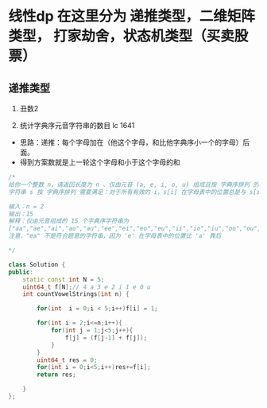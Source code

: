 <!--
 * @Author: zzzzztw
 * @Date: 2023-03-29 10:16:28
 * @LastEditors: Do not edit
 * @LastEditTime: 2023-03-29 10:21:55
 * @FilePath: /cpptest/算法/leetcode/线性dp.md
-->
# 线性dp 在这里分为 递推类型，二维矩阵类型， 打家劫舍，状态机类型（买卖股票）

## 递推类型

1. 丑数2

2.  统计字典序元音字符串的数目 lc 1641
* 思路：递推：每个字母加在（他这个字母，和比他字典序小一个的字母）后面。
* 得到方案数就是上一轮这个字母和小于这个字母的和
```cpp
/*
给你一个整数 n，请返回长度为 n 、仅由元音 (a, e, i, o, u) 组成且按 字典序排列 的字符串数量。
字符串 s 按 字典序排列 需要满足：对于所有有效的 i，s[i] 在字母表中的位置总是与 s[i+1] 相同或在 s[i+1] 之前。

输入：n = 2
输出：15
解释：仅由元音组成的 15 个字典序字符串为
["aa","ae","ai","ao","au","ee","ei","eo","eu","ii","io","iu","oo","ou","uu"]
注意，"ea" 不是符合题意的字符串，因为 'e' 在字母表中的位置比 'a' 靠后

*/

class Solution {
public:
    static const int N = 5;
    uint64_t f[N];// 4 a 3 e 2 i 1 e 0 u
    int countVowelStrings(int n) {

        for(int  i = 0;i < 5;i++)f[i] = 1;

        for(int i = 2;i<=n;i++){
            for(int j = 1;j<5;j++){
                f[j] = (f[j-1] + f[j]);
            }
        }
        uint64_t res = 0;
        for(int i = 0;i<5;i++)res+=f[i];
        return res;

    }
};

```